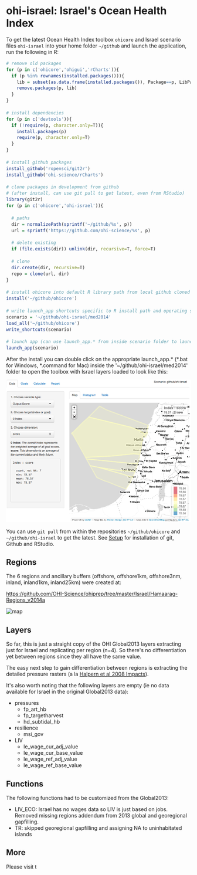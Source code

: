 ohi-israel: Israel's Ocean Health Index
==========

To get the latest Ocean Health Index toolbox `ohicore` and Israel scenario files `ohi-israel` into your home folder `~/github` and launch the application, run the following in R:

```r
# remove old packages
for (p in c('ohicore','ohigui','rCharts')){  
  if (p %in% rownames(installed.packages())){
    lib = subset(as.data.frame(installed.packages()), Package==p, LibPath, drop=T)
    remove.packages(p, lib)  
  }
}
 
# install dependencies
for (p in c('devtools')){
  if (!require(p, character.only=T)){
    install.packages(p)
    require(p, character.only=T)
  }
}
 
# install github packages
install_github('ropensci/git2r')
install_github('ohi-science/rCharts')

# clone packages in development from github
# (after install, can use git pull to get latest, even from RStudio)
library(git2r)
for (p in c('ohicore','ohi-israel')){

  # paths
  dir = normalizePath(sprintf('~/github/%s', p))
  url = sprintf('https://github.com/ohi-science/%s', p)
  
  # delete existing
  if (file.exists(dir)) unlink(dir, recursive=T, force=T)
  
  # clone
  dir.create(dir, recursive=T)
  repo = clone(url, dir)
}

# install ohicore into default R library path from local github cloned repo
install('~/github/ohicore')

# write launch_app shortcuts specific to R install path and operating system (OS)
scenario = '~/github/ohi-israel/med2014'
load_all('~/github/ohicore')
write_shortcuts(scenario)

# launch app (can use launch_app.* from inside scenario folder to launch in future)
launch_app(scenario)
```

After the install you can double click on the appropriate launch_app.* (*.bat for Windows, *.command for Mac) inside the '~/github/ohi-israel/med2014' folder to open the toolbox with Israel layers loaded to look like this:

![ohi-israel_tbx_screen](med2014/tmp/fig/ohi-israel_tbx_screen.png)

You can use `git pull` from within the repositories `~/github/ohicore` and `~/github/ohi-israel` to get the latest. See [Setup](https://github.com/OHI-Science/ohiprep/wiki/Setup) for installation of git, Github and RStudio.

## Regions
The 6 regions and ancillary buffers (offshore, offshore1km, offshore3nm, inland, inland1km, inland25km) were created at: 

  https://github.com/OHI-Science/ohiprep/tree/master/Israel/Hamaarag-Regions_v2014a

![map](https://raw.githubusercontent.com/OHI-Science/ohiprep/master/Israel/Hamaarag-Regions_v2014a/fig/ISR-regions_v2-gadm.png)

## Layers
So far, this is just a straight copy of the OHI Global2013 layers extracting just for Israel and replicating per region (n=4). So there's no differentiation yet between regions since they all have the same value.

The easy next step to gain differentiation between regions is extracting the detailed pressure rasters (a la [Halpern et al 2008 Impacts](http://www.nceas.ucsb.edu/globalmarine/impacts)).

It's also worth noting that the following layers are empty (ie no data available for Israel in the original Global2013 data):
- pressures
  +  fp_art_hb
  +  fp_targetharvest
  +  hd_subtidal_hb
- resilience
  +  msi_gov
- LIV
  +  le_wage_cur_adj_value
  +  le_wage_cur_base_value
  +  le_wage_ref_adj_value
  +  le_wage_ref_base_value

## Functions
The following functions had to be customized from the Global2013:
- LIV_ECO: Israel has no wages data so LIV is just based on jobs. Removed missing regions addendum from 2013 global and georegional gapfilling.
- TR: skipped georegional gapfilling and assigning NA to uninhabitated islands

## More
Please visit t
